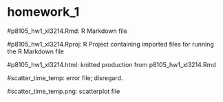# homework_1

#p8105_hw1_xl3214.Rmd: R Markdown file

#p8105_hw1_xl3214.Rproj: R Project containing imported files for running the R Markdown file

#p8105_hw1_xl3214.html: knitted production from p8105_hw1_xl3214.Rmd

#scatter_time_temp: error file; disregard.

#scatter_time_temp.png: scatterplot file
